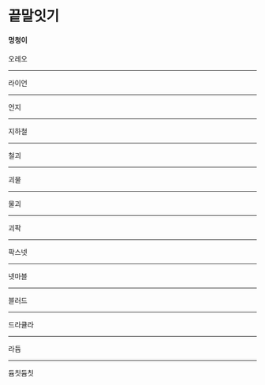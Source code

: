 # 끝말잇기

#### 멍청이

오레오

--------------------

라이언

----------------------------------------

언지

----------------------------------------------

지하철

------------------------------------------------------------

철괴

----------------------

괴물

------------------------------------------------------------

물괴

-----------------

괴팍

-----------------------------------------------------------

팍스넷

---------------------------------------------------------------

넷마블

---------------------------

블러드

---------------------------------------------------------------------

드라큘라

--------------

라듐

----------------------------------------------------------------

듐칫듐칫